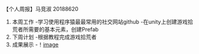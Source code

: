 【个人周报】马竞淑 20188620

1. 本周工作
   -学习使用程序猿最最常用的社交网站github
   -在unity上创建游戏拾荒者所需要的基本元素，创建Prefab
2. 下周计划
   -根据教程完成游戏拾荒者
3. 成果展示
   -！[image](https://github.com/MaJingShu/studio2081-weekly/blob/master/weekly/2018-11-04/Prefabs.png)
